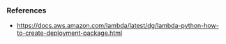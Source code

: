 ### References
* https://docs.aws.amazon.com/lambda/latest/dg/lambda-python-how-to-create-deployment-package.html

```


```
